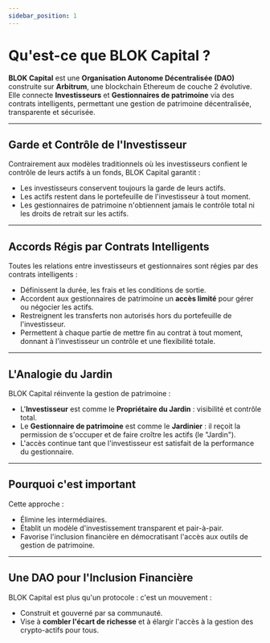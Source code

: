 ```yaml
---
sidebar_position: 1
---
```


# Qu'est-ce que BLOK Capital ?

**BLOK Capital** est une **Organisation Autonome Décentralisée (DAO)** construite sur **Arbitrum**, une blockchain Ethereum de couche 2 évolutive. Elle connecte **Investisseurs** et **Gestionnaires de patrimoine** via des contrats intelligents, permettant une gestion de patrimoine décentralisée, transparente et sécurisée.

---

## Garde et Contrôle de l'Investisseur

Contrairement aux modèles traditionnels où les investisseurs confient le contrôle de leurs actifs à un fonds, BLOK Capital garantit :

* Les investisseurs conservent toujours la garde de leurs actifs.
* Les actifs restent dans le portefeuille de l'investisseur à tout moment.
* Les gestionnaires de patrimoine n'obtiennent jamais le contrôle total ni les droits de retrait sur les actifs.

---

## Accords Régis par Contrats Intelligents

Toutes les relations entre investisseurs et gestionnaires sont régies par des contrats intelligents :

* Définissent la durée, les frais et les conditions de sortie.
* Accordent aux gestionnaires de patrimoine un **accès limité** pour gérer ou négocier les actifs.
* Restreignent les transferts non autorisés hors du portefeuille de l'investisseur.
* Permettent à chaque partie de mettre fin au contrat à tout moment, donnant à l'investisseur un contrôle et une flexibilité totale.

---

## L'Analogie du Jardin

BLOK Capital réinvente la gestion de patrimoine :

* L'**Investisseur** est comme le **Propriétaire du Jardin** : visibilité et contrôle total.
* Le **Gestionnaire de patrimoine** est comme le **Jardinier** : il reçoit la permission de s'occuper et de faire croître les actifs (le "Jardin").
* L'accès continue tant que l'investisseur est satisfait de la performance du gestionnaire.

---

## Pourquoi c'est important

Cette approche :

* Élimine les intermédiaires.
* Établit un modèle d'investissement transparent et pair-à-pair.
* Favorise l'inclusion financière en démocratisant l'accès aux outils de gestion de patrimoine.

---

## Une DAO pour l'Inclusion Financière

BLOK Capital est plus qu'un protocole : c'est un mouvement :

* Construit et gouverné par sa communauté.
* Vise à **combler l'écart de richesse** et à élargir l'accès à la gestion des crypto-actifs pour tous. 